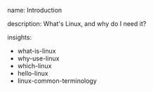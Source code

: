 name: Introduction

description: What's Linux, and why do I need it?

insights:
  - what-is-linux
  - why-use-linux
  - which-linux
  - hello-linux
  - linux-common-terminology